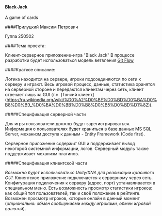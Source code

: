 #### Black Jack
A game of cards

####Прилуцкий Максим Петрович

Гуппа 250502

####Тема проекта:

Клиент-серверное приложение-игра "Black Jack"
В процессе разработки будет использоваться модель ветвления [Git Flow](http://habrahabr.ru/post/106912/)

####Краткое описание:

Логика находится на сервере, игроки подсоединяются по сети к серверу и играют. Весь игровой процесс, данные, статистика хранятся на серверной стороне и передаются клиентам через сеть, клиент отвечает лишь за GUI (т.н. [Тонкий клиент] (https://ru.wikipedia.org/wiki/%D0%A2%D0%BE%D0%BD%D0%BA%D0%B8%D0%B9_%D0%BA%D0%BB%D0%B8%D0%B5%D0%BD%D1%82)). 

#####Спецификация серверной части

Для игры пользователи должны будут зарегистрироваться. Информация о пользователях будет храниться в базе данных MS SQL Server, механизм доступа к данным - Entity Framework (Code first).

Серверное приложение содержит GUI и поддерживает вывод некоторой системной информации, логов. Серверный модуль также поддерживает механизм плагинов.

#####Спецификация клиентской части

*Возможно будет использоваться Unity/XNA для реализации красивого GUI.*
Клиентское приложение подключается к серверному через сеть. Конфигурация подключения к серверу (адрес, порт) устанавливается в специальном меню. Есть возможность просмотр статистики игроков: как общий топ пользователей, так и своё положение в рейтинге. Возможен просмотр игроков, которые онлайн в данный момент (*опционально: обмен сообщениями между игроками, обмен игровой валютой*).
